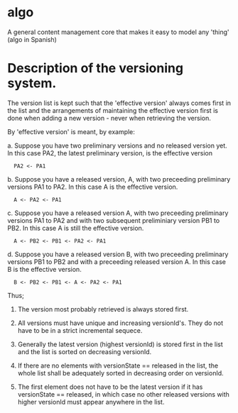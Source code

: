 algo
====

A general content management core that makes it easy to model any 'thing' (algo in Spanish)


# Description of the versioning system.

The version list is kept such that the 'effective version' always
comes first in the list and the arrangements of maintaining the
effective version first is done when adding a new version - never
when retrieving the version.

By 'effective version' is meant, by example:

a. Suppose you have two preliminary versions and no released
   version yet. In this case PA2, the latest preliminary version,
   is the effective version

      PA2 <- PA1        

b. Suppose you have a released version, A, with two preceeding
   preliminary versions PA1 to PA2. In this case A is the effective
   version.

      A <- PA2 <- PA1

c. Suppose you have a released version A, with two preceeding
   preliminary versions PA1 to PA2 and with two subsequent
   preliminiary version PB1 to PB2. In this case A is still
   the effective version.

      A <- PB2 <- PB1 <- PA2 <- PA1

d. Suppose you have a released version B, with two preceeding
   preliminary versions PB1 to PB2 and with a preceeding
   released version A. In this case B is the effective version.

      B <- PB2 <- PB1 <- A <- PA2 <- PA1


Thus;
1. The version most probably retrieved is always stored first.

2. All versions must have unique and increasing versionId's. They
   do not have to be in a strict incremental sequece.

3. Generally the latest version (highest versionId) is stored first
   in the list and the list is sorted on decreasing versionId.

4. If there are no elements with versionState == released in the
   list, the whole list shall be adequately sorted in decreasing
   order on versionId.

5. The first element does not have to be the latest version if it
   has versionState == released, in which case no other released
   versions with higher versionId must appear anywhere in the list.
